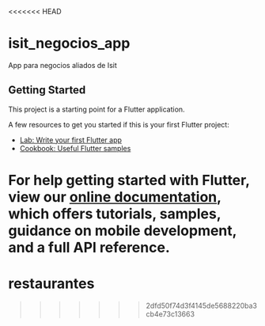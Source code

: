 <<<<<<< HEAD
# isit_negocios_app

App para negocios aliados de Isit

## Getting Started

This project is a starting point for a Flutter application.

A few resources to get you started if this is your first Flutter project:

- [Lab: Write your first Flutter app](https://flutter.dev/docs/get-started/codelab)
- [Cookbook: Useful Flutter samples](https://flutter.dev/docs/cookbook)

For help getting started with Flutter, view our
[online documentation](https://flutter.dev/docs), which offers tutorials,
samples, guidance on mobile development, and a full API reference.
=======
# restaurantes
>>>>>>> 2dfd50f74d3f4145de5688220ba3cb4e73c13663

